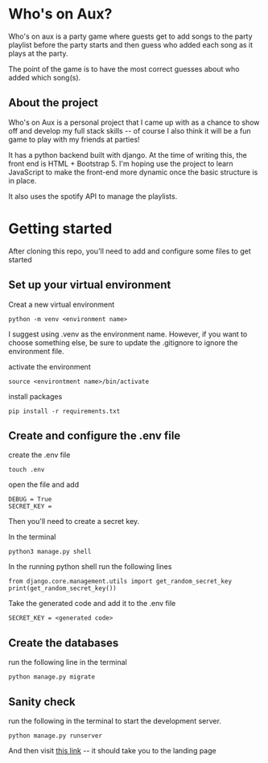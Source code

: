 # Who's on Aux?

Who's on aux is a party game where guests get to add songs to the party playlist 
before the party starts and then guess who added each song as it plays at the party.

The point of the game is to have the most correct guesses about who added which song(s).

## About the project
Who's on Aux is a personal project that I came up with as a chance to show off and develop my full stack skills --
of course I also think it will be a fun game to play with my friends at parties!

It has a python backend built with django. At the time of writing this, the front end is HTML + Bootstrap 5.
I'm hoping use the project to learn JavaScript to make the front-end more dynamic 
once the basic structure is in place.

It also uses the spotify API to manage the playlists.

# Getting started
After cloning this repo, you'll need to add and configure some files to get started

## Set up your virtual environment

Creat a new virtual environment

```python -m venv <environment name>```

I suggest using .venv as the environment name. However, if you want to choose something else,
be sure to update the .gitignore to ignore the environment file.

activate the environment

```source <environtment name>/bin/activate```

install packages

```pip install -r requirements.txt```

## Create and configure the .env file

create the .env file

```touch .env```

open the file and add

```
DEBUG = True
SECRET_KEY =
```

Then you'll need to create a secret key.

In the terminal

```python3 manage.py shell```

In the running python shell run the following lines
```
from django.core.management.utils import get_random_secret_key
print(get_random_secret_key())
```

Take the generated code and add it to the .env file

```SECRET_KEY = <generated code>```

## Create the databases

run the following line in the terminal

```python manage.py migrate```

## Sanity check

run the following in the terminal to start the development server.

```python manage.py runserver```

And then visit [this link](http://127.0.0.1:8000/WhosOnAux/) -- it should take you to the landing page